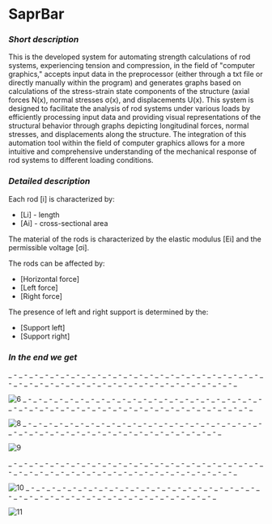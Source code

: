 # SaprBar 
### _Short description_
This is the developed system for automating strength calculations of rod systems, experiencing tension and compression, 
in the field of "computer graphics," accepts input data in the preprocessor (either through a txt file or directly manually within the program) 
and generates graphs based on calculations of the stress-strain state components of the structure (axial forces N(x), normal stresses σ(x), and displacements U(x).
This system is designed to facilitate the analysis of rod systems under various loads by efficiently processing input data and providing visual 
representations of the structural behavior through graphs depicting longitudinal forces, normal stresses, and displacements along the structure. 
The integration of this automation tool within the field of computer graphics allows for a more intuitive and comprehensive understanding of the 
mechanical response of rod systems to different loading conditions.

### _Detailed description_
Each rod [i] is characterized by: 
* [Li] - length
* [Ai] - cross-sectional area

The material of the rods is characterized by the elastic modulus [Ei] and the permissible
voltage [σi].

The rods can be affected by:
* [Horizontal force]
* [Left force]
* [Right force]

The presence of left and right support is determined by the:
* [Support left]
* [Support right]


### _In the end we get_
_ - _ - _ - _ - _ - _ - _ - _ - _ - _ - _ - _ - _ - _ - _ - _ - _ - _ - _ - _ - _ - _ - _ - _ - _ - _ -
_ - _ - _ - _ - _ - _ - _ - _ - _ - _ - _ - _ - _ - _ - _ - _ - _ - _ - _ - _ - _ 

![6](https://github.com/DLecler/SaprBar/assets/162699814/879d5f92-ac55-420a-bbfd-e6352bae32a6)
_ - _ - _ - _ - _ - _ - _ - _ - _ - _ - _ - _ - _ - _ - _ - _ - _ - _ - _ - _ - _ - _ - _ - _ - _ - _ -
_ - _ - _ - _ - _ - _ - _ - _ - _ - _ - _ - _ - _ - _ - _ - _ - _ - _ - _ - _ - _ 

![8](https://github.com/DLecler/SaprBar/assets/162699814/fc6ce766-9297-4c77-b5a3-4f84ede01593)
_ - _ - _ - _ - _ - _ - _ - _ - _ - _ - _ - _ - _ - _ - _ - _ - _ - _ - _ - _ - _ - _ - _ - _ - _ - _ -
_ - _ - _ - _ - _ - _ - _ - _ - _ - _ - _ - _ - _ - _ - _ - _ - _ - _  

![9](https://github.com/DLecler/SaprBar/assets/162699814/db16c2b7-2acf-4b82-8a6b-360b458fcab1)

_ - _ - _ - _ - _ - _ - _ - _ - _ - _ - _ - _ - _ - _ - _ - _ - _ - _ - _ - _ - _ - _ - _ - _ - _ - _ -
_ - _ - _ - _ - _ - _ - _ - _ - _ - _ - _ - _ - _ - _ - _ - _ - _ - _ - _ - _ - _

![10](https://github.com/DLecler/SaprBar/assets/162699814/cecd3b2c-fbf4-4f2f-a910-1ef5aec1e9be)
_ - _ - _ - _ - _ - _ - _ - _ - _ - _ - _ - _ - _ - _ - _ - _ - _ - _ - _ - _ - _ - _ - _ - _ - _ - _ -
_ - _ - _ - _ - _ - _ - _ - _ - _ - _ - _ - _ - _ - _ - _ - _ - _ 

![11](https://github.com/DLecler/SaprBar/assets/162699814/1f25b1b3-9600-4bf9-9c8d-56e09b671a5c)



